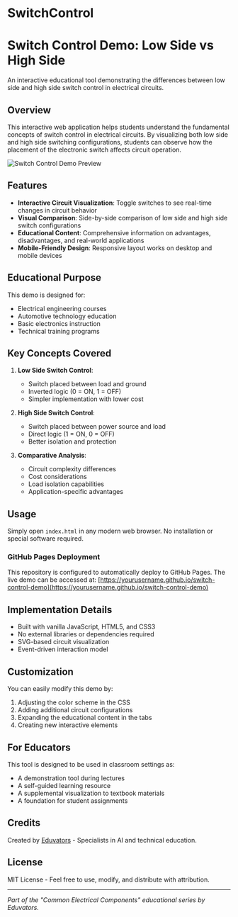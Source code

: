 # SwitchControl
# Switch Control Demo: Low Side vs High Side

An interactive educational tool demonstrating the differences between low side and high side switch control in electrical circuits.

## Overview

This interactive web application helps students understand the fundamental concepts of switch control in electrical circuits. By visualizing both low side and high side switching configurations, students can observe how the placement of the electronic switch affects circuit operation.

![Switch Control Demo Preview](screenshot.png)

## Features

- **Interactive Circuit Visualization**: Toggle switches to see real-time changes in circuit behavior
- **Visual Comparison**: Side-by-side comparison of low side and high side switch configurations
- **Educational Content**: Comprehensive information on advantages, disadvantages, and real-world applications
- **Mobile-Friendly Design**: Responsive layout works on desktop and mobile devices

## Educational Purpose

This demo is designed for:
- Electrical engineering courses
- Automotive technology education
- Basic electronics instruction
- Technical training programs

## Key Concepts Covered

1. **Low Side Switch Control**:
   - Switch placed between load and ground
   - Inverted logic (0 = ON, 1 = OFF)
   - Simpler implementation with lower cost

2. **High Side Switch Control**:
   - Switch placed between power source and load
   - Direct logic (1 = ON, 0 = OFF)
   - Better isolation and protection

3. **Comparative Analysis**:
   - Circuit complexity differences
   - Cost considerations
   - Load isolation capabilities
   - Application-specific advantages

## Usage

Simply open `index.html` in any modern web browser. No installation or special software required.

### GitHub Pages Deployment

This repository is configured to automatically deploy to GitHub Pages. The live demo can be accessed at:
[https://yourusername.github.io/switch-control-demo](https://yourusername.github.io/switch-control-demo)

## Implementation Details

- Built with vanilla JavaScript, HTML5, and CSS3
- No external libraries or dependencies required
- SVG-based circuit visualization
- Event-driven interaction model

## Customization

You can easily modify this demo by:
1. Adjusting the color scheme in the CSS
2. Adding additional circuit configurations
3. Expanding the educational content in the tabs
4. Creating new interactive elements

## For Educators

This tool is designed to be used in classroom settings as:
- A demonstration tool during lectures
- A self-guided learning resource
- A supplemental visualization to textbook materials
- A foundation for student assignments

## Credits

Created by [Eduvators](https://eduvators.com) - Specialists in AI and technical education.

## License

MIT License - Feel free to use, modify, and distribute with attribution.

---

*Part of the "Common Electrical Components" educational series by Eduvators.*
